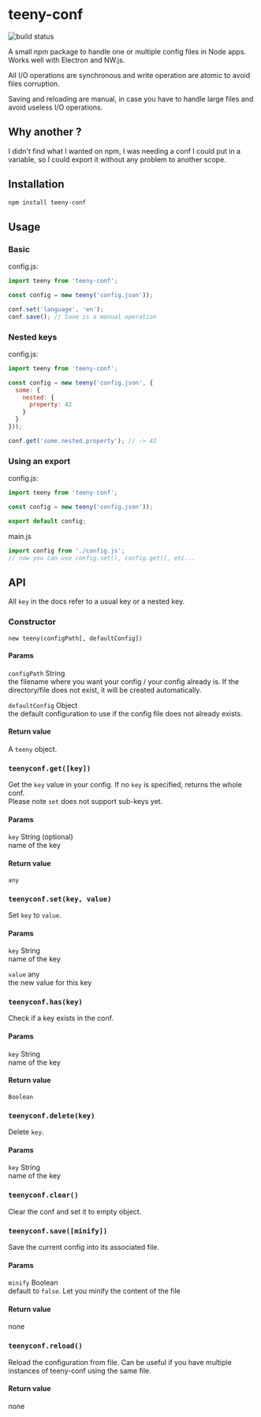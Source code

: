 # teeny-conf

![build status](https://img.shields.io/circleci/project/github/martpie/teeny-conf/master.svg?style=flat-square)

A small npm package to handle one or multiple config files in Node apps. Works well with Electron and NW.js.

All I/O operations are synchronous and write operation are atomic to avoid files corruption.

Saving and reloading are manual, in case you have to handle large files and avoid useless I/O operations.

## Why another ?

I didn't find what I wanted on npm, I was needing a conf I could put in a variable, so I could export it without any problem to another scope.

## Installation

``` bash
npm install teeny-conf
```

## Usage

### Basic

config.js:
``` javascript
import teeny from 'teeny-conf';

const config = new teeny('config.json'));

conf.set('language', 'en');
conf.save(); // Save is a manual operation
```
### Nested keys

config.js:
``` javascript
import teeny from 'teeny-conf';

const config = new teeny('config.json', {
  some: {
    nested: {
      property: 42
    }
  }
}));

conf.get('some.nested.property'); // -> 42
```

### Using an export

config.js:
``` javascript
import teeny from 'teeny-conf';

const config = new teeny('config.json'));

export default config;
```

main.js
``` javascript
import config from './config.js';
// now you can use config.set(), config.get(), etc...
```


## API

All `key` in the docs refer to a usual key or a nested key.


### Constructor

`new teeny(configPath[, defaultConfig])`

#### Params

`configPath` String<br />
the filename where you want your config / your config already is. If the directory/file does not exist, it will be created automatically.

`defaultConfig` Object<br />
the default configuration to use if the config file does not already exists.

#### Return value

A `teeny` object.


### `teenyconf.get([key])`

Get the `key` value in your config. If no `key` is specified, returns the whole conf.<br />
Please note `set` does not support sub-keys yet.

#### Params

`key` String (optional)<br/>
name of the key

#### Return value

`any`


### `teenyconf.set(key, value)`

Set `key` to `value`.

#### Params

`key` String<br />
name of the key

`value` any<br />
the new value for this key


### `teenyconf.has(key)`

Check if a key exists in the conf.

#### Params

`key` String<br />
name of the key

#### Return value

`Boolean`


### `teenyconf.delete(key)`

Delete `key`.

#### Params

`key` String<br />
name of the key


### `teenyconf.clear()`

Clear the conf and set it to empty object.


### `teenyconf.save([minify])`

Save the current config into its associated file.

#### Params

`minify` Boolean<br />
default to `false`. Let you minify the content of the file

#### Return value

none


### `teenyconf.reload()`

Reload the configuration from file. Can be useful if you have multiple instances of teeny-conf using the same file.

#### Return value

none
